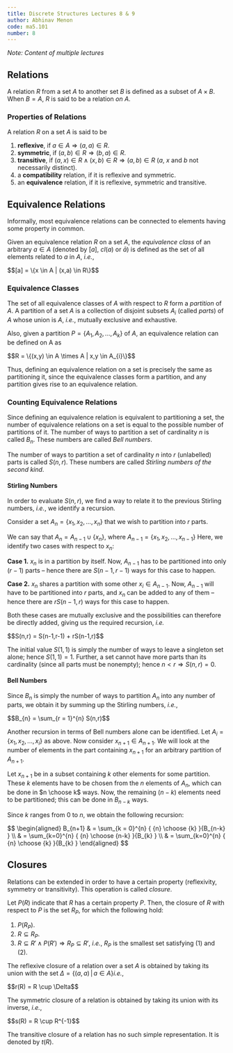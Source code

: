 ```yaml
---
title: Discrete Structures Lectures 8 & 9
author: Abhinav Menon
code: ma5.101
number: 8
---
```

*Note: Content of multiple lectures*

## Relations
A relation $R$ from a set $A$ to another set $B$ is defined as a subset of $A \times B$. When $B = A$, $R$ is said to be a relation *on* $A$.

### Properties of Relations
A relation $R$ on a set $A$ is said to be

1. **reflexive**, if $a \in A \Rightarrow (a,a) \in R$.
2. **symmetric**, if $(a,b) \in R \Rightarrow (b,a) \in R$.
3. **transitive**, if $(a,x) \in R \wedge (x,b) \in R \Rightarrow (a,b) \in R$ ($a$, $x$ and $b$ not necessarily distinct).
3. a **compatibility** relation, if it is reflexive and symmetric.
4. an **equivalence** relation, if it is reflexive, symmetric and transitive.

## Equivalence Relations
Informally, most equivalence relations can be connected to elements having some property in common.

Given an equivalence relation $R$ on a set $A$, the *equivalence class* of an arbitrary $a \in A$ (denoted by $[a]$, $cl(a)$ or $\bar{a}$) is defined as the set of all elements related to $a$ in $A$, *i.e.*, 
<div>$$[a] = \{x \in A | (x,a) \in R\}$$</div>

### Equivalence Classes
The set of all equivalence classes of $A$ with respect to $R$ form a *partition* of $A$. A partition of a set $A$ is a collection of disjoint subsets $A_{i}$ (called *parts*) of $A$ whose union is $A$, *i.e.*, mutually exclusive and exhaustive.

Also, given a partition $P = \{A_{1}, A_{2},...,A_{k}\}$ of $A$, an equivalence relation can be defined on A as 
<div>$$R = \{(x,y) \in A \times A | x,y \in  A_{i}\}$$</div>

Thus, defining an equivalence relation on a set is precisely the same as partitioning it, since the equivalence classes form a partition, and any partition gives rise to an equivalence relation.

### Counting Equivalence Relations
Since defining an equivalence relation is equivalent to partitioning a set, the number of equivalence relations on a set is equal to the possible number of partitions of it. The number of ways to partition a set of cardinality $n$ is called $B_{n}$. These numbers are called *Bell numbers*.

The number of ways to partition a set of cardinality $n$ into $r$ (unlabelled) parts is called $S(n,r)$. These numbers are called *Stirling numbers of the second kind*.

#### Stirling Numbers
In order to evaluate $S(n,r)$, we find a way to relate it to the previous Stirling numbers, *i.e.*, we identify a recursion.

Consider a set $A_{n} = \{x_{1},x_{2},...,x_{n}\}$ that we wish to partition into $r$ parts.

We can say that $A_{n} = A_{n-1} \cup \{x_{n}\}$, where $A_{n-1} = \{x_{1},x_{2},...,x_{n-1}\}$ Here, we identify two cases with respect to $x_{n}$:

**Case 1.** $x_{n}$ is in a partition by itself. Now, $A_{n-1}$ has to be partitioned into only $(r-1)$ parts – hence there are $S(n-1,r-1)$ ways for this case to happen.

**Case 2.** $x_{n}$ shares a partition with some other $x_{i} \in A_{n-1}$. Now, $A_{n-1}$ will have to be partitioned into $r$ parts, and $x_{n}$ can be added to any of them – hence there are $rS(n-1,r)$ ways for this case to happen.

Both these cases are mutually exclusive and the possibilities can therefore be directly added, giving us the required recursion, *i.e.*
<div>$$S(n,r) = S(n-1,r-1) + rS(n-1,r)$$</div>

The initial value $S(1,1)$ is simply the number of ways to leave a singleton set alone; hence $S(1,1) = 1$. Further, a set cannot have more parts than its cardinality (since all parts must be nonempty); hence $n < r \Rightarrow S(n,r) = 0$.

#### Bell Numbers
Since $B_{n}$ is simply the number of ways to partition $A_{n}$ into any number of parts, we obtain it by summing up the Stirling numbers, *i.e.*,
<div>$$B_{n} = \sum_{r = 1}^{n} S(n,r)$$</div>

Another recursion in terms of Bell numbers alone can be identified. Let $A_{i} = \{x_{1}, x_{2},...,x_{i} \}$ as above. Now consider $x_{n+1} \in A_{n+1}$. We will look at the number of elements in the part containing $x_{n+1}$ for an arbitrary partition of $A_{n+1}$.

Let $x_{n+1}$ be in a subset containing $k$ other elements for some partition. These $k$ elements have to be chosen from the $n$ elements of $A_{n}$, which can be done in $n \choose k$ ways. Now, the remaining $(n-k)$ elements need to be partitioned; this can be done in $B_{n-k}$ ways.

Since $k$ ranges from 0 to $n$, we obtain the following recursion:

<div>
$$
\begin{aligned}
B_{n+1} & = \sum_{k = 0}^{n} { {n} \choose {k} }{B_{n-k} } \\
		& = \sum_{k=0}^{n} { {n} \choose {n-k} }{B_{k} } \\
		& = \sum_{k=0}^{n} { {n} \choose {k} }{B_{k} }
\end{aligned}
$$
</div>


## Closures
Relations can be extended in order to have a certain property (reflexivity, symmetry or transitivity). This operation is called *closure*.

Let $P(R)$ indicate that $R$ has a certain property $P$. Then, the closure of $R$ with respect to $P$ is the set $R_{P}$, for which the following hold:

1. $P(R_{P})$.
2. $R \subseteq R_{P}$.
3. $R \subseteq R' \wedge P(R') \Rightarrow R_{P} \subseteq R'$, *i.e.*, $R_{P}$ is the smallest set satisfying (1) and (2).

The reflexive closure of a relation over a set $A$ is obtained by taking its union with the set $\Delta = \{(a,a)\, \vert \, a \in A\}$*i.e.*,
<div>$$r(R) = R \cup \Delta$$</div>

The symmetric closure of a relation is obtained by taking its union with its inverse, *i.e.*,
<div>$$s(R) = R \cup R^{-1}$$</div>

The transitive closure of a relation has no such simple representation. It is denoted by $t(R)$.

